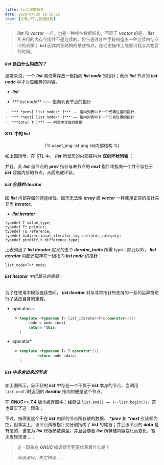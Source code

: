 ```yaml
---
title: list深度探索
date: 2020-04-29 16:55:22
tags: [文章,STL,数据结构]
---
```


>  ***list*** 和 ***vector*** 一样，也是一种线性数据结构，不同于 ***vector*** 的是， ***list*** 所占用的内存空间并不是连续的，但它通过各种手段制造出一种连续内存空间的*假象*； ***list*** 因其内部结构的某些特点，在动态操作上能够消耗及其短暂的时间。

####  ***list*** 是由什么构成的？

通常来说，一个 ***list*** 类仅需存放一根指向 ***list node*** 的指针；表示 ***list*** 节点的 ***list node*** 中才为应储存的内容。

-  ***list*** 

  -  *** *list node*** —— 指向列表节点的指针

    -  *** *prev[ list node\* ]*** —— 指向列表中上一个元素位置的指针
    -  *** *next[ list node\* ]*** —— 指向列表中下一个元素位置的指针
    -  ***data[ T ]*** —— 列表中存放的数据

<!--more-->

#### STL 中的 ***list*** 

<center>
{% asset_img list.png list内部结构 %}
</center>

如上图所示，在 STL 中， ***list*** 所呈现的内部结构为 **双向环状列表** ；

并且，此 ***list*** 首节点的 ***prev*** 指针与末节点的 ***next*** 指针均指向一个并不存在于 ***list*** 容器内部的节点，从而形成环状。

#####  ***list*** 容器的 ***iterator***

因 ***list*** 内部存储的非连续性，因而无法像 ***array*** 或 ***vector*** 一样使用正常的指针来充当 ***iterator***。

- ***list iterator***
```
typedef T value_type;
typedef T* pointer;
typedef T& reference;
typedef bidirectional_iterator_tag iterator_category;
typedef ptrdiff_t difference_type;
```
上表列出了 ***list iterator*** 定义的五个 ***iterator_traits*** 所需 type；除此以外， ***list iterator*** 内部还应存在一根指向 ***list node*** 的指针：

`list_node<T>* node;`

######  ***list iterator*** 中运算符的重载

为了在使用中模拟连续空间， ***list iterator*** 对与寻常指针所支持的一系列运算符进行了适应自身的重载。

- operator++

  - ```c++
    template <typename T> list_iterator<T>& operator++(){
        node = node->next;
        return *this;
    }
    ```

- operator*

  - ```c++
    template <typename T> T operator*(){
            return node->data;
    }
    ```

##### ***list*** 中多余出来的节点

如上图所示，呈环状的 ***list*** 中存在一个不属于 ***list*** 本身的节点，当调用`list.end()`时返回的 ***iterator*** 指向的便是这个节点。

在 ***GNUC++ 7.4*** 版本编译器中；经测试 `list.end() == (--list.begin())`，这也证实了这一现象；

不过，按理说这个不在 ***list*** 内部的节点所存放的数据、 ***\*prev*** 和 ***\*next*** 应该都为空，但事实上，该节点两根指针又分别指向了 ***list*** 的尾首；并且该节点的 ***data*** 是有值的，该值为 ***list*** 模板参数类型，并且会随着 ***list*** 所存储内容变化而变化，暂未发现规律……

> 这一现象在 ***GNUC*** 编译器里究竟代表着什么呢？
>
> *阅读源码，未完待续……*